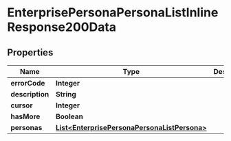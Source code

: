 # EnterprisePersonaPersonaListInlineResponse200Data

## Properties
Name | Type | Description | Notes
------------ | ------------- | ------------- | -------------
**errorCode** | **Integer** |  | 
**description** | **String** |  | 
**cursor** | **Integer** |  | 
**hasMore** | **Boolean** |  | 
**personas** | [**List&lt;EnterprisePersonaPersonaListPersona&gt;**](EnterprisePersonaPersonaListPersona.md) |  |  [optional]
